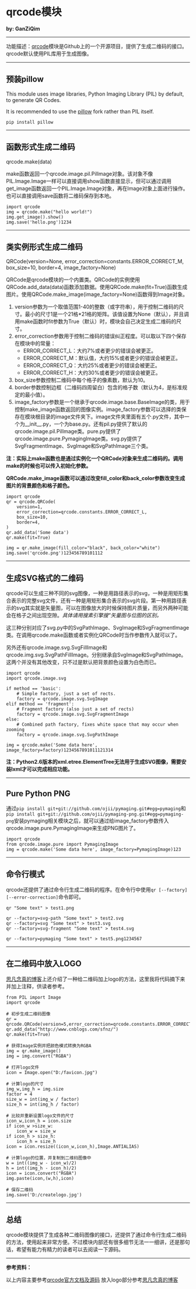 # qrcode模块

**by: GanZiQim**

------

功能描述：[qrcode](https://github.com/lincolnloop/python-qrcode)模块是Github上的一个开源项目，提供了生成二维码的接口。qrcode默认使用PIL库用于生成图像。

------

## 预装pillow

This module uses image libraries, Python Imaging Library (PIL) by default, to generate QR Codes.

It is recommended to use the [pillow](https://pypi.python.org/pypi/Pillow) fork rather than PIL itself.

```
pip install pillow
```

------

## 函数形式生成二维码

qrcode.make(data)

make函数返回一个qrcode.image.pil.PilImage对象。该对象不像PIL.Image.Image一样可以直接调用show函数直接显示，但可以通过调用get_image函数返回一个PIL.Image.Image对象，再在Image对象上面进行操作。也可以直接调用save函数将二维码保存到本地。

```
import qrcode
img = qrcode.make("hello world!")
img.get_image().show()
img.save('hello.png')1234
```

------

## 类实例形式生成二维码

QRCode(version=None, error_correction=constants.ERROR_CORRECT_M, box_size=10, border=4, image_factory=None)

QRCode是qrcode模块的一个内置类。QRCode的实例使用QRCode.add_data(data)函数添加数据。使用QRCode.make(fit=True)函数生成图片。使用QRCode.make_image(image_factory=None)函数得到Image对象。

1. version参数为一个取值范围1-40的整数（或字符串），用于控制二维码的尺寸。最小的尺寸1是一个21格*21格的矩阵。该值设置为None（默认），并且调用make函数时fit参数为True（默认）时，模块会自己决定生成二维码的尺寸。
2. error_correction参数用于控制二维码的错误纠正程度。可以取以下四个保存在模块中的常量：
   - ERROR_CORRECT_L：大约7%或者更少的错误会被更正。
   - ERROR_CORRECT_M：默认值，大约15%或者更少的错误会被更正。
   - ERROR_CORRECT_Q：大约25%或者更少的错误会被更正。
   - ERROR_CORRECT_H：大约30%或者更少的错误会被更正。
3. box_size参数控制二维码中每个格子的像素数，默认为10。
4. border参数控制边框（二维码四周留白）包含的格子数（默认为4，是标准规定的最小值）。
5. image_factory参数是一个继承于qrcode.image.base.BaseImage的类，用于控制make_image函数返回的图像实例。image_factory参数可以选择的类保存在模块根目录的image文件夹下。image文件夹里面有五个.py文件，其中一个为__init__.py，一个为base.py。还有pil.py提供了默认的qrcode.image.pil.PilImage类。pure.py提供了qrcode.image.pure.PymagingImage类。svg.py提供了SvgFragmentImage、SvgImage和SvgPathImage三个类。

**注：实际上make函数也是通过实例化一个QRCode对象来生成二维码的。调用make的时候也可以传入初始化参数。**

**QRCode.make_image函数可以通过改变fill_color和back_color参数改变生成图片的背景颜色和格子颜色。**

```
import qrcode
qr = qrcode.QRCode(
    version=1,
    error_correction=qrcode.constants.ERROR_CORRECT_L,
    box_size=10,
    border=4,
)
qr.add_data('Some data')
qr.make(fit=True)

img = qr.make_image(fill_color="black", back_color="white")
img.save('qrcode.png')123456789101112
```

------

## 生成SVG格式的二维码

qrcode可以生成三种不同的svg图像，一种是用路径表示的svg，一种是用矩形集合表示的完整svg文件，还有一种是用矩形集合表示的svg片段。第一种用路径表示的svg其实就是矢量图，可以在图像放大的时候保持图片质量，而另外两种可能会在格子之间出现空隙。*具体请用搜素引擎搜“矢量图与位图的区别。*

这三种分别对应了svg.py中的SvgPathImage、SvgImage和SvgFragmentImage类。在调用qrcode.make函数或者实例化QRCode时当作参数传入就可以了。

另外还有qrcode.image.svg.SvgFillImage和qrcode.img.svg.SvgPathFillImage。分别继承自SvgImage和SvgPathImage。这两个并没有其他改变，只不过是默认把背景颜色设置为白色而已。

```
import qrcode
import qrcode.image.svg

if method == 'basic':
    # Simple factory, just a set of rects.
    factory = qrcode.image.svg.SvgImage
elif method == 'fragment':
    # Fragment factory (also just a set of rects)
    factory = qrcode.image.svg.SvgFragmentImage
else:
    # Combined path factory, fixes white space that may occur when zooming
    factory = qrcode.image.svg.SvgPathImage

img = qrcode.make('Some data here', image_factory=factory)1234567891011121314
```

**注：Python2.6版本的xml.etree.ElementTree无法用于生成SVG图像，需要安装lxml才可以完成相应功能。**

------

## Pure Python PNG

通过`pip install git+git://github.com/ojii/pymaging.git#egg=pymaging`和`pip install git+git://github.com/ojii/pymaging-png.git#egg=pymaging-png`安装pymaging相关模块之后，就可以通过给image_factory参数传入qrcode.image.pure.PymagingImage来生成PNG图片了。

```
import qrcode
from qrcode.image.pure import PymagingImage
img = qrcode.make('Some data here', image_factory=PymagingImage)123
```

------

## 命令行模式

qrcode还提供了通过命令行生成二维码的程序。在命令行中使用`qr [--factory] [--error-correction]`命令即可。

```
qr "Some text" > test1.png

qr --factory=svg-path "Some text" > test2.svg
qr --factory=svg "Some text" > test3.svg
qr --factory=svg-fragment "Some text" > test4.svg

qr --factory=pymaging "Some text" > test5.png1234567
```

------

## 在二维码中放入LOGO

[思凡念真的博客](http://www.cnblogs.com/sfnz/p/5457862.html)上还介绍了一种给二维码加上logo的方法，这里我将代码摘下来并加上注释，供读者参考。

```
from PIL import Image
import qrcode

# 初步生成二维码图像
qr = qrcode.QRCode(version=5,error_correction=qrcode.constants.ERROR_CORRECT_H,box_size=8,border=4)
qr.add_data("http://www.cnblogs.com/sfnz/")
qr.make(fit=True)

# 获得Image实例并把颜色模式转换为RGBA
img = qr.make_image()
img = img.convert("RGBA")

# 打开logo文件
icon = Image.open("D:/favicon.jpg")

# 计算logo的尺寸
img_w,img_h = img.size
factor = 4
size_w = int(img_w / factor)
size_h = int(img_h / factor)

# 比较并重新设置logo文件的尺寸
icon_w,icon_h = icon.size
if icon_w >size_w:
    icon_w = size_w
if icon_h > size_h:
    icon_h = size_h
icon = icon.resize((icon_w,icon_h),Image.ANTIALIAS)

# 计算logo的位置，并复制到二维码图像中
w = int((img_w - icon_w)/2)
h = int((img_h - icon_h)/2)
icon = icon.convert("RGBA")
img.paste(icon,(w,h),icon)

# 保存二维码
img.save('D:/createlogo.jpg')
```

------

## 总结

qrcode模块提供了生成各种二维码图像的接口，还提供了通过命令行生成二维码的方法，使用起来非常方便。不过模块内部还有很多细节无法一一细讲，还是那句话，希望有能力有精力的读者可以去阅读一下源码。

------

**参考资料：**

以上内容主要参考[qrcode官方文档及源码](https://github.com/lincolnloop/python-qrcode) 
放入logo部分参考[思凡念真的博客](http://www.cnblogs.com/sfnz/p/5457862.html)



